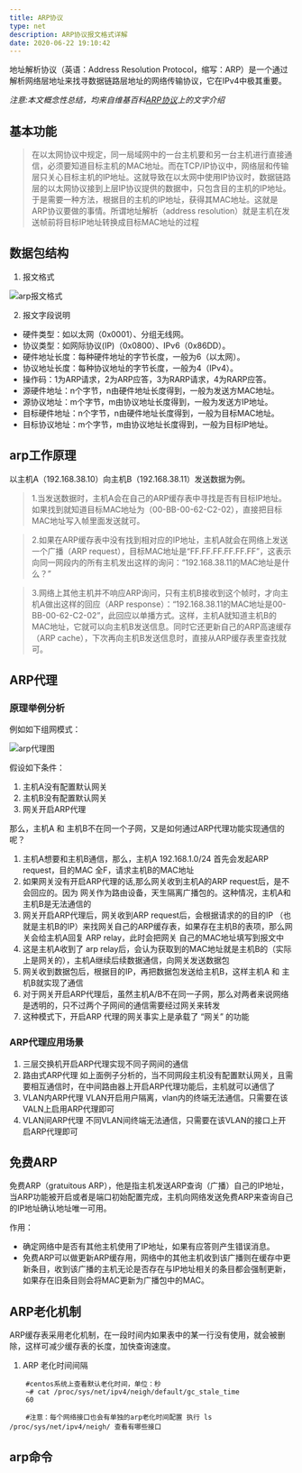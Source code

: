 ```yaml
---
title: ARP协议
type: net
description: ARP协议报文格式详解
date: 2020-06-22 19:10:42
---
```


地址解析协议（英语：Address Resolution Protocol，缩写：ARP）是一个通过解析网络层地址来找寻数据链路层地址的网络传输协议，它在IPv4中极其重要。

_注意:本文概念性总结，均来自维基百科[ARP协议](https://zh.wikipedia.org/wiki/%E5%9C%B0%E5%9D%80%E8%A7%A3%E6%9E%90%E5%8D%8F%E8%AE%AE)上的文字介绍_

## 基本功能
>在以太网协议中规定，同一局域网中的一台主机要和另一台主机进行直接通信，必须要知道目标主机的MAC地址。而在TCP/IP协议中，网络层和传输层只关心目标主机的IP地址。这就导致在以太网中使用IP协议时，数据链路层的以太网协议接到上层IP协议提供的数据中，只包含目的主机的IP地址。于是需要一种方法，根据目的主机的IP地址，获得其MAC地址。这就是ARP协议要做的事情。所谓地址解析（address resolution）就是主机在发送帧前将目标IP地址转换成目标MAC地址的过程

## 数据包结构

1. 报文格式
   
![arp报文格式](/images/arp.png)

2. 报文字段说明
   
* 硬件类型：如以太网（0x0001）、分组无线网。
* 协议类型：如网际协议(IP)（0x0800）、IPv6（0x86DD）。
* 硬件地址长度：每种硬件地址的字节长度，一般为6（以太网）。
* 协议地址长度：每种协议地址的字节长度，一般为4（IPv4）。
* 操作码：1为ARP请求，2为ARP应答，3为RARP请求，4为RARP应答。
* 源硬件地址：n个字节，n由硬件地址长度得到，一般为发送方MAC地址。
* 源协议地址：m个字节，m由协议地址长度得到，一般为发送方IP地址。
* 目标硬件地址：n个字节，n由硬件地址长度得到，一般为目标MAC地址。
* 目标协议地址：m个字节，m由协议地址长度得到，一般为目标IP地址。

## arp工作原理
以主机A（192.168.38.10）向主机B（192.168.38.11）发送数据为例。
>1.当发送数据时，主机A会在自己的ARP缓存表中寻找是否有目标IP地址。如果找到就知道目标MAC地址为（00-BB-00-62-C2-02），直接把目标MAC地址写入帧里面发送就可。

>2.如果在ARP缓存表中没有找到相对应的IP地址，主机A就会在网络上发送一个广播（ARP request），目标MAC地址是“FF.FF.FF.FF.FF.FF”，这表示向同一网段内的所有主机发出这样的询问：“192.168.38.11的MAC地址是什么？”

>3.网络上其他主机并不响应ARP询问，只有主机B接收到这个帧时，才向主机A做出这样的回应（ARP response）：“192.168.38.11的MAC地址是00-BB-00-62-C2-02”，此回应以单播方式。这样，主机A就知道主机B的MAC地址，它就可以向主机B发送信息。同时它还更新自己的ARP高速缓存（ARP cache），下次再向主机B发送信息时，直接从ARP缓存表里查找就可。 

## ARP代理

### 原理举例分析

例如如下组网模式：

![arp代理图](/images/arp_proxy.png)

假设如下条件：
1. 主机A没有配置默认网关
2. 主机B没有配置默认网关
3. 网关开启ARP代理

那么，主机A 和 主机B不在同一个子网，又是如何通过ARP代理功能实现通信的呢？

1. 主机A想要和主机B通信，那么，主机A 192.168.1.0/24 首先会发起ARP request，目的MAC 全F，请求主机B的MAC地址
2. 如果网关没有开启ARP代理的话,那么网关收到主机A的ARP request后，是不会回应的。因为 网关作为路由设备，天生隔离广播包的。这种情况，主机A和主机B是无法通信的
3. 网关开启ARP代理后，网关收到ARP request后，会根据请求的的目的IP （也就是主机B的IP）来找网关自己的ARP缓存表，如果存在主机B的表项，那么网关会给主机A回复 ARP relay，此时会把网关
   自己的MAC地址填写到报文中
4. 这是主机A收到了 arp relay后，会认为获取到的MAC地址就是主机B的（实际上是网关的），主机A继续后续数据通信，向网关发送数据包
5. 网关收到数据包后，根据目的IP，再把数据包发送给主机B，这样主机A 和 主机B就实现了通信
6. 对于网关开启ARP代理后，虽然主机A/B不在同一子网，那么对两者来说网络是透明的，只不过两个子网间的通信需要经过网关来转发
7. 这种模式下，开启ARP 代理的网关事实上是承载了 “网关” 的功能

### ARP代理应用场景

1. 三层交换机开启ARP代理实现不同子网间的通信
2. 路由式ARP代理
   如上面例子分析的，当不同网段主机没有配置默认网关，且需要相互通信时，在中间路由器上开启ARP代理功能后，主机就可以通信了
3. VLAN内ARP代理
   VLAN开启用户隔离，vlan内的终端无法通信。只需要在该VALN上启用ARP代理即可
4. VLAN间ARP代理
   不同VLAN间终端无法通信，只需要在该VLAN的接口上开启ARP代理即可

## 免费ARP

免费ARP（gratuitous ARP），他是指主机发送ARP查询（广播）自己的IP地址，当ARP功能被开启或者是端口初始配置完成，主机向网络发送免费ARP来查询自己的IP地址确认地址唯一可用。

作用：
* 确定网络中是否有其他主机使用了IP地址，如果有应答则产生错误消息。
* 免费ARP可以做更新ARP缓存用，网络中的其他主机收到该广播则在缓存中更新条目，收到该广播的主机无论是否存在与IP地址相关的条目都会强制更新，如果存在旧条目则会将MAC更新为广播包中的MAC。

## ARP老化机制

ARP缓存表采用老化机制，在一段时间内如果表中的某一行没有使用，就会被删除，这样可减少缓存表的长度，加快查询速度。

1. ARP 老化时间间隔
```
    #centos系统上查看默认老化时间，单位：秒
    ~# cat /proc/sys/net/ipv4/neigh/default/gc_stale_time 
    60

    #注意：每个网络接口也会有单独的arp老化时间配置 执行 ls /proc/sys/net/ipv4/neigh/ 查看有哪些接口
```

## arp命令



   